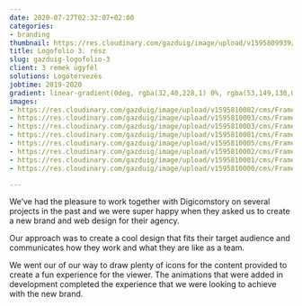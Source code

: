 ```yaml
---
date: 2020-07-27T02:32:07+02:00
categories:
- branding
thumbnail: https://res.cloudinary.com/gazduig/image/upload/v1595809939/cms/Frame_28_kqmavc.jpg
title: Logofolio 3. rész
slug: gazduig-logofolio-3
client: 3 remek ügyfél
solutions: Logótervezés
jobtime: 2019-2020
gradient: linear-gradient(0deg, rgba(32,40,228,1) 0%, rgba(53,149,130,0) 45%)
images:
- https://res.cloudinary.com/gazduig/image/upload/v1595810002/cms/Frame_37_phl1hz.jpg
- https://res.cloudinary.com/gazduig/image/upload/v1595810003/cms/Frame_36_rjfvxa.jpg
- https://res.cloudinary.com/gazduig/image/upload/v1595810003/cms/Frame_35_jx3sjc.jpg
- https://res.cloudinary.com/gazduig/image/upload/v1595810001/cms/Frame_34_k2hprw.jpg
- https://res.cloudinary.com/gazduig/image/upload/v1595810005/cms/Frame_32_ndojjw.jpg
- https://res.cloudinary.com/gazduig/image/upload/v1595810002/cms/Frame_30_qj7iko.jpg
- https://res.cloudinary.com/gazduig/image/upload/v1595810001/cms/Frame_28_rrwz6p.jpg
- https://res.cloudinary.com/gazduig/image/upload/v1595810000/cms/Frame_26_vsvgdm.jpg

---
```

We’ve had the pleasure to work together with Digicomstory on several projects in the past and we were super happy when they asked us to create a new brand and web design for their agency.

Our approach was to create a cool design that fits their target audience and communicates how they work and what they are like as a team.

We went our of our way to draw plenty of icons for the content provided to create a fun experience for the viewer. The animations that were added in development completed the experience that we were looking to achieve with the new brand.